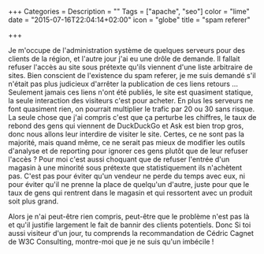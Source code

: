 +++
Categories = 
Description = ""
Tags = ["apache", "seo"]
color = "lime"
date = "2015-07-16T22:04:14+02:00"
icon = "globe"
title = "spam referer"

+++

Je m'occupe de l'administration système de quelques serveurs pour des clients de la région, et l'autre jour j'ai eu une drôle de demande. Il fallait refuser l'accès au site sous prétexte qu'ils viennent d'une liste arbitraire de sites. Bien conscient de l'existence du spam referer, je me suis demandé s'il n'était pas plus judicieux d'arrêter la publication de ces liens retours ... Seulement jamais ces liens n'ont été publiés, le site est quasiment statique, la seule interaction des visiteurs c'est pour acheter. 
En plus les serveurs ne font quasiment rien, on pourrait multiplier le trafic par 20 ou 30 sans risque. 
La seule chose que j'ai compris c'est que ça perturbe les chiffres, le taux de rebond des gens qui viennent de DuckDuckGo et Ask est bien trop gros, donc nous allons leur interdire de visiter le site. Certes, ce ne sont pas la majorité, mais quand même, ce ne serait pas mieux de modifier les outils d'analyse et de reporting pour ignorer ces gens plutôt que de leur refuser l'accès ? Pour moi c'est aussi choquant que de refuser l'entrée d'un magasin à une minorité sous prétexte que statistiquement ils n'achètent pas. 
C'est pas pour éviter qu'un vendeur ne perde du temps avec eux, ni pour éviter qu'il ne prenne la place de quelqu'un d'autre, juste pour que le taux de gens qui rentrent dans le magasin et qui ressortent avec un produit soit plus grand.

Alors je n'ai peut-être rien compris, peut-être que le problème n'est pas là et qu'il justifie largement le fait de bannir des clients potentiels. Donc Si toi aussi visiteur d'un jour, tu comprends la recommandation de Cédric Cagnet de W3C Consulting, montre-moi que je ne suis qu'un imbécile !

